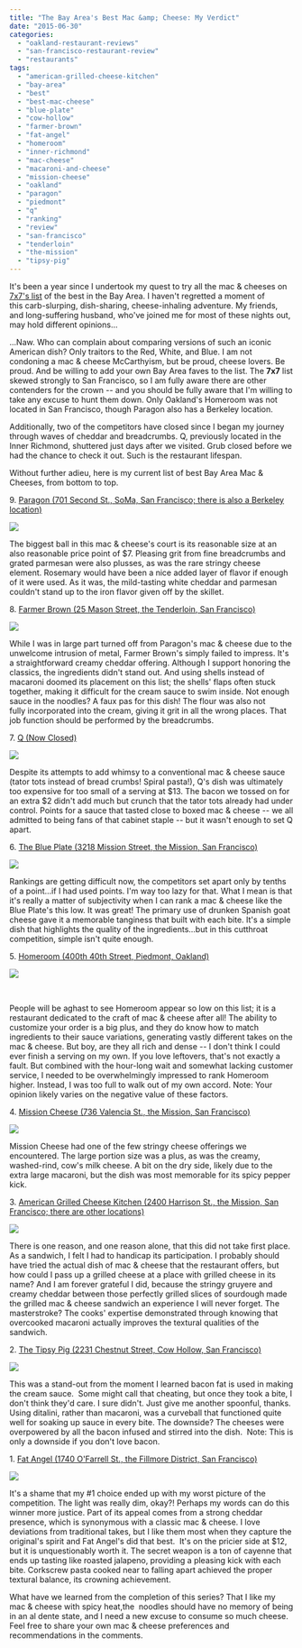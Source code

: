 ```yaml
---
title: "The Bay Area's Best Mac &amp; Cheese: My Verdict"
date: "2015-06-30"
categories: 
  - "oakland-restaurant-reviews"
  - "san-francisco-restaurant-review"
  - "restaurants"
tags: 
  - "american-grilled-cheese-kitchen"
  - "bay-area"
  - "best"
  - "best-mac-cheese"
  - "blue-plate"
  - "cow-hollow"
  - "farmer-brown"
  - "fat-angel"
  - "homeroom"
  - "inner-richmond"
  - "mac-cheese"
  - "macaroni-and-cheese"
  - "mission-cheese"
  - "oakland"
  - "paragon"
  - "piedmont"
  - "q"
  - "ranking"
  - "review"
  - "san-francisco"
  - "tenderloin"
  - "the-mission"
  - "tipsy-pig"
---
```


It's been a year since I undertook my quest to try all the mac & cheeses on [7x7's list](http://www.7x7.com/eat-drink/10-best-mac-n-cheeses-bay-area) of the best in the Bay Area. I haven't regretted a moment of this carb-slurping, dish-sharing, cheese-inhaling adventure. My friends, and long-suffering husband, who've joined me for most of these nights out, may hold different opinions...

...Naw. Who can complain about comparing versions of such an iconic American dish? Only traitors to the Red, White, and Blue. I am not condoning a mac & cheese McCarthyism, but be proud, cheese lovers. Be proud. And be willing to add your own Bay Area faves to the list. The **7x7** list skewed strongly to San Francisco, so I am fully aware there are other contenders for the crown -- and you should be fully aware that I'm willing to take any excuse to hunt them down. Only Oakland's Homeroom was not located in San Francisco, though Paragon also has a Berkeley location.

Additionally, two of the competitors have closed since I began my journey through waves of cheddar and breadcrumbs. Q, previously located in the Inner Richmond, shuttered just days after we visited. Grub closed before we had the chance to check it out. Such is the restaurant lifespan.

Without further adieu, here is my current list of best Bay Area Mac & Cheeses, from bottom to top.

9. [Paragon (701 Second St., SoMa, San Francisco; there is also a Berkeley location)](http://thegourmez.com/2014/11/24/mac-and-cheese-night-6-paragon/)

[![](http://s3.amazonaws.com/thegourmez-wpmedia/2014/11/Paragon_004-500x332.jpg)](http://s3.amazonaws.com/thegourmez-wpmedia/2014/11/Paragon_004-500x332.jpg)

The biggest ball in this mac & cheese's court is its reasonable size at an also reasonable price point of $7. Pleasing grit from fine breadcrumbs and grated parmesan were also plusses, as was the rare stringy cheese element. Rosemary would have been a nice added layer of flavor if enough of it were used. As it was, the mild-tasting white cheddar and parmesan couldn't stand up to the iron flavor given off by the skillet.

8. [Farmer Brown (25 Mason Street, the Tenderloin, San Francisco)](http://thegourmez.com/2015/02/05/mac-cheese-night-7-farmerbrown-review/)

[![](http://s3.amazonaws.com/thegourmez-wpmedia/2015/01/Farmer_Browns_005-500x333.jpg)](http://s3.amazonaws.com/thegourmez-wpmedia/2015/01/Farmer_Browns_005-500x333.jpg)

While I was in large part turned off from Paragon's mac & cheese due to the unwelcome intrusion of metal, Farmer Brown's simply failed to impress. It's a straightforward creamy cheddar offering. Although I support honoring the classics, the ingredients didn't stand out. And using shells instead of macaroni doomed its placement on this list; the shells' flaps often stuck together, making it difficult for the cream sauce to swim inside. Not enough sauce in the noodles? A faux pas for this dish! The flour was also not fully incorporated into the cream, giving it grit in all the wrong places. That job function should be performed by the breadcrumbs.

7. [Q (Now Closed)](http://thegourmez.com/2014/06/24/mac-cheese-night-2-q-restaurant/)

[![](http://s3.amazonaws.com/thegourmez-wpmedia/2014/06/q_mac_n_cheese_009-500x332.jpg)](http://s3.amazonaws.com/thegourmez-wpmedia/2014/06/q_mac_n_cheese_009-500x332.jpg)

Despite its attempts to add whimsy to a conventional mac & cheese sauce (tator tots instead of bread crumbs! Spiral pasta!), Q's dish was ultimately too expensive for too small of a serving at $13. The bacon we tossed on for an extra $2 didn't add much but crunch that the tator tots already had under control. Points for a sauce that tasted close to boxed mac & cheese -- we all admitted to being fans of that cabinet staple -- but it wasn't enough to set Q apart.

6. [The Blue Plate (3218 Mission Street, the Mission, San Francisco)](http://thegourmez.com/2015/06/23/mac-cheese-night-9-the-blue-plate/)

[![](http://s3.amazonaws.com/thegourmez-wpmedia/2015/06/IMG_4734.jpg)](http://s3.amazonaws.com/thegourmez-wpmedia/2015/06/IMG_4734.jpg)

Rankings are getting difficult now, the competitors set apart only by tenths of a point...if I had used points. I'm way too lazy for that. What I mean is that it's really a matter of subjectivity when I can rank a mac & cheese like the Blue Plate's this low. It was great! The primary use of drunken Spanish goat cheese gave it a memorable tanginess that built with each bite. It's a simple dish that highlights the quality of the ingredients...but in this cutthroat competition, simple isn't quite enough.

5. [Homeroom (400th 40th Street, Piedmont, Oakland)](http://thegourmez.com/2014/09/09/mac-cheese-night-4-homeroom-oakland-review/)

[![](http://s3.amazonaws.com/thegourmez-wpmedia/2014/09/Homeroom_009-500x332.jpg)](http://s3.amazonaws.com/thegourmez-wpmedia/2014/09/Homeroom_009-500x332.jpg)

 

People will be aghast to see Homeroom appear so low on this list; it is a restaurant dedicated to the craft of mac & cheese after all! The ability to customize your order is a big plus, and they do know how to match ingredients to their sauce variations, generating vastly different takes on the mac & cheese. But boy, are they all rich and dense -- I don't think I could ever finish a serving on my own. If you love leftovers, that's not exactly a fault. But combined with the hour-long wait and somewhat lacking customer service, I needed to be overwhelmingly impressed to rank Homeroom higher. Instead, I was too full to walk out of my own accord. Note: Your opinion likely varies on the negative value of these factors.

4. [Mission Cheese (736 Valencia St., the Mission, San Francisco)](http://thegourmez.com/2014/06/03/mac-cheese-night-at-mission-cheese/)

![](http://s3.amazonaws.com/thegourmez-wpmedia/2014/05/Mission_Cheese_003-500x332.jpg)

Mission Cheese had one of the few stringy cheese offerings we encountered. The large portion size was a plus, as was the creamy, washed-rind, cow's milk cheese. A bit on the dry side, likely due to the extra large macaroni, but the dish was most memorable for its spicy pepper kick.

3. [American Grilled Cheese Kitchen (2400 Harrison St., the Mission, San Francisco; there are other locations)](http://thegourmez.com/2014/10/30/mac-cheese-night-5-american-grilled-cheese-kitchen/)

[![](http://s3.amazonaws.com/thegourmez-wpmedia/2014/10/American_Grilled_Cheese_007-500x332.jpg)](http://s3.amazonaws.com/thegourmez-wpmedia/2014/10/American_Grilled_Cheese_007-500x332.jpg)

There is one reason, and one reason alone, that this did not take first place. As a sandwich, I felt I had to handicap its participation. I probably should have tried the actual dish of mac & cheese that the restaurant offers, but how could I pass up a grilled cheese at a place with grilled cheese in its name? And I am forever grateful I did, because the stringy gruyere and creamy cheddar between those perfectly grilled slices of sourdough made the grilled mac & cheese sandwich an experience I will never forget. The masterstroke? The cooks' expertise demonstrated through knowing that overcooked macaroni actually improves the textural qualities of the sandwich.

2. [The Tipsy Pig (2231 Chestnut Street, Cow Hollow, San Francisco)](http://thegourmez.com/2014/08/26/mac-cheese-night-3-the-tipsy-pig/)

[![](http://s3.amazonaws.com/thegourmez-wpmedia/2014/08/Tipsy_pig_11-500x332.jpg)](http://s3.amazonaws.com/thegourmez-wpmedia/2014/08/Tipsy_pig_11-500x332.jpg)

This was a stand-out from the moment I learned bacon fat is used in making the cream sauce.  Some might call that cheating, but once they took a bite, I don't think they'd care. I sure didn't. Just give me another spoonful, thanks. Using ditalini, rather than macaroni, was a curveball that functioned quite well for soaking up sauce in every bite. The downside? The cheeses were overpowered by all the bacon infused and stirred into the dish.  Note: This is only a downside if you don't love bacon.

1. [Fat Angel (1740 O'Farrell St., the Fillmore District, San Francisco)](http://thegourmez.com/2015/04/07/mac-cheese-night-8-at-fat-angel/)

[![](http://s3.amazonaws.com/thegourmez-wpmedia/2015/04/Fat_Angel_07-500x333.jpg)](http://s3.amazonaws.com/thegourmez-wpmedia/2015/04/Fat_Angel_07-500x333.jpg)

It's a shame that my #1 choice ended up with my worst picture of the competition. The light was really dim, okay?! Perhaps my words can do this winner more justice. Part of its appeal comes from a strong cheddar presence, which is synonymous with a classic mac & cheese. I love deviations from traditional takes, but I like them most when they capture the original's spirit and Fat Angel's did that best.  It's on the pricier side at $12, but it is unquestionably worth it. The secret weapon is a ton of cayenne that ends up tasting like roasted jalapeno, providing a pleasing kick with each bite. Corkscrew pasta cooked near to falling apart achieved the proper textural balance, its crowning achievement.

What have we learned from the completion of this series? That I like my mac & cheese with spicy heat,the  noodles should have no memory of being in an al dente state, and I need a new excuse to consume so much cheese. Feel free to share your own mac & cheese preferences and recommendations in the comments.
